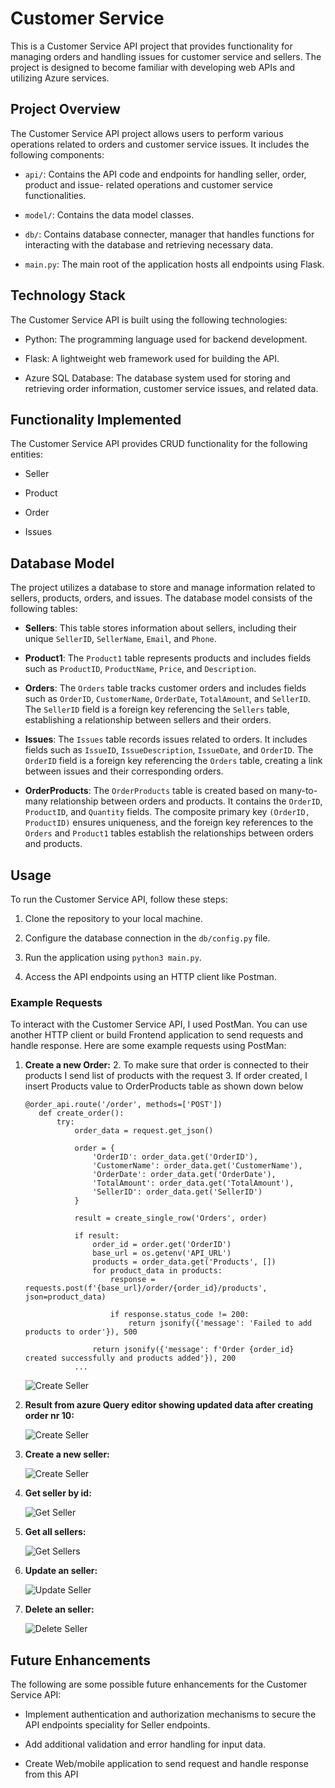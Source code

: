 # Customer Service

This is a Customer Service API project that provides functionality for managing orders and handling issues for customer service and sellers. The project is designed to become familiar with developing web APIs and utilizing Azure services.

## Project Overview

The Customer Service API project allows users to perform various operations related to orders and customer service issues. It includes the following components:

- `api/`: Contains the API code and endpoints for handling seller, order, product and issue- related operations and customer service functionalities.

- `model/`: Contains the data model classes.

- `db/`: Contains database connecter, manager that handles functions for interacting with the database and retrieving necessary data.

- `main.py`: The main root of the application hosts all endpoints using Flask.

## Technology Stack

The Customer Service API is built using the following technologies:

- Python: The programming language used for backend development.

- Flask: A lightweight web framework used for building the API.

- Azure SQL Database: The database system used for storing and retrieving order information, customer service issues, and related data.

## Functionality Implemented

The Customer Service API provides CRUD functionality for the following entities:

- Seller

- Product

- Order

- Issues

## Database Model

The project utilizes a database to store and manage information related to sellers, products, orders, and issues. The database model consists of the following tables:

- **Sellers**: This table stores information about sellers, including their unique `SellerID`, `SellerName`, `Email`, and `Phone`.

- **Product1**: The `Product1` table represents products and includes fields such as `ProductID`, `ProductName`, `Price`, and `Description`.

- **Orders**: The `Orders` table tracks customer orders and includes fields such as `OrderID`, `CustomerName`, `OrderDate`, `TotalAmount`, and `SellerID`. The `SellerID` field is a foreign key referencing the `Sellers` table, establishing a relationship between sellers and their orders.

- **Issues**: The `Issues` table records issues related to orders. It includes fields such as `IssueID`, `IssueDescription`, `IssueDate`, and `OrderID`. The `OrderID` field is a foreign key referencing the `Orders` table, creating a link between issues and their corresponding orders.

- **OrderProducts**: The `OrderProducts` table is created based on many-to-many relationship between orders and products. It contains the `OrderID`, `ProductID`, and `Quantity` fields. The composite primary key `(OrderID, ProductID)` ensures uniqueness, and the foreign key references to the `Orders` and `Product1` tables establish the relationships between orders and products.


## Usage

To run the Customer Service API, follow these steps:

1. Clone the repository to your local machine.

2. Configure the database connection in the `db/config.py` file.

3. Run the application using `python3 main.py`.

4. Access the API endpoints using an HTTP client like Postman.

### Example Requests

To interact with the Customer Service API, I used PostMan. You can use another HTTP client or build Frontend application to send requests and handle response.
Here are some example requests using PostMan:

1. **Create a new Order:**
   2. To make sure that order is connected to their products I send list of products with the request
   3. If order created, I insert Products value to OrderProducts table as shown down below
   ```
   @order_api.route('/order', methods=['POST'])
      def create_order():
          try:
              order_data = request.get_json()

              order = {
                  'OrderID': order_data.get('OrderID'),
                  'CustomerName': order_data.get('CustomerName'),
                  'OrderDate': order_data.get('OrderDate'),
                  'TotalAmount': order_data.get('TotalAmount'),
                  'SellerID': order_data.get('SellerID')
              }
      
              result = create_single_row('Orders', order)
      
              if result:
                  order_id = order.get('OrderID')
                  base_url = os.getenv('API_URL')
                  products = order_data.get('Products', [])
                  for product_data in products:
                      response = requests.post(f'{base_url}/order/{order_id}/products', json=product_data)
      
                      if response.status_code != 200:
                          return jsonify({'message': 'Failed to add products to order'}), 500
      
                  return jsonify({'message': f'Order {order_id} created successfully and products added'}), 200
              ...
   ```
   
      ![Create Seller](images/craete_order.png)

2. **Result from azure Query editor showing updated data after creating order nr 10:**


   ![Create Seller](images/connect_products_to_order.png)

3. **Create a new seller:**

   ![Create Seller](images/create_seller.png)

4. **Get seller by id:**

   ![Get Seller](images/get_single_seller.png)
   
5. **Get all sellers:**

   ![Get Sellers](images/get_sellers.png)

6. **Update an seller:**

   ![Update Seller](images/update_seller.png)

7. **Delete an seller:**

   ![Delete Seller](images/delete_seller.png)

## Future Enhancements

The following are some possible future enhancements for the Customer Service API:

- Implement authentication and authorization mechanisms to secure the API endpoints speciality for Seller endpoints.

- Add additional validation and error handling for input data.

- Create Web/mobile application to send request and handle response from this API


